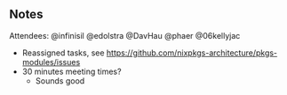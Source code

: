 ## Notes
Attendees: @infinisil @edolstra @DavHau @phaer @06kellyjac

- Reassigned tasks, see https://github.com/nixpkgs-architecture/pkgs-modules/issues
- 30 minutes meeting times?
  - Sounds good
